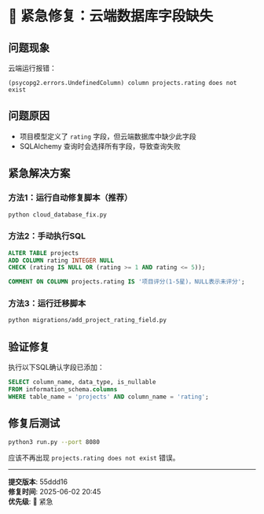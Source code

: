 # 🚨 紧急修复：云端数据库字段缺失

## 问题现象
云端运行报错：
```
(psycopg2.errors.UndefinedColumn) column projects.rating does not exist
```

## 问题原因
- 项目模型定义了 `rating` 字段，但云端数据库中缺少此字段
- SQLAlchemy 查询时会选择所有字段，导致查询失败

## 紧急解决方案

### 方法1：运行自动修复脚本（推荐）
```bash
python cloud_database_fix.py
```

### 方法2：手动执行SQL
```sql
ALTER TABLE projects 
ADD COLUMN rating INTEGER NULL 
CHECK (rating IS NULL OR (rating >= 1 AND rating <= 5));

COMMENT ON COLUMN projects.rating IS '项目评分(1-5星)，NULL表示未评分';
```

### 方法3：运行迁移脚本
```bash
python migrations/add_project_rating_field.py
```

## 验证修复
执行以下SQL确认字段已添加：
```sql
SELECT column_name, data_type, is_nullable 
FROM information_schema.columns 
WHERE table_name = 'projects' AND column_name = 'rating';
```

## 修复后测试
```bash
python3 run.py --port 8080
```

应该不再出现 `projects.rating does not exist` 错误。

---

**提交版本**: 55ddd16  
**修复时间**: 2025-06-02 20:45  
**优先级**: 🔴 紧急 